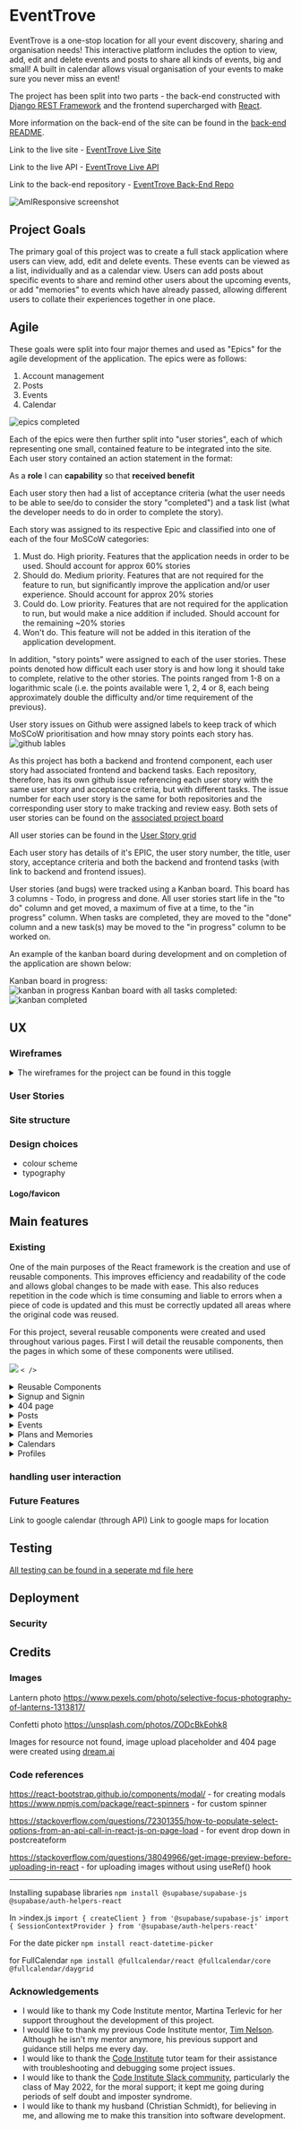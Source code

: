 # EventTrove

EventTrove is a one-stop location for all your event discovery, sharing and organisation needs!
This interactive platform includes the option to view, add, edit and delete events and posts to share all kinds of events, big and small! A built in calendar allows visual organisation of your events to make sure you never miss an event!

The project has been split into two parts - the back-end constructed with [Django REST Framework](https://www.django-rest-framework.org/) and the frontend supercharged with [React](https://react.dev/).

More information on the back-end of the site can be found in the [back-end README](https://github.com/dragon-fire-fly/organisation_app_api).

Link to the live site - [EventTrove Live Site](https://organisation-app-frontend.herokuapp.com/)

Link to the live API - [EventTrove Live API](https://organisation-app-api.herokuapp.com/)

Link to the back-end repository - [EventTrove Back-End Repo](https://github.com/dragon-fire-fly/organisation_app_api)

![AmIResponsive screenshot](documentation/am-i-responsive.png)

## Project Goals

The primary goal of this project was to create a full stack application where users can view, add, edit and delete events. These events can be viewed as a list, individually and as a calendar view. Users can add posts about specific events to share and remind other users about the upcoming events, or add "memories" to events which have already passed, allowing different users to collate their experiences together in one place.

## Agile

These goals were split into four major themes and used as "Epics" for the agile development of the application. The epics were as follows:

1. Account management
2. Posts
3. Events
4. Calendar

![epics completed](documentation/agile/epic-milestones.png)

Each of the epics were then further split into "user stories", each of which representing one small, contained feature to be integrated into the site. Each user story contained an action statement in the format:

As a **role** I can **capability** so that **received benefit**

Each user story then had a list of acceptance criteria (what the user needs to be able to see/do to consider the story "completed") and a task list (what the developer needs to do in order to complete the story).

Each story was assigned to its respective Epic and classified into one of each of the four MoSCoW categories:

1. Must do. High priority. Features that the application needs in order to be used. Should account for approx 60% stories
2. Should do. Medium priority. Features that are not required for the feature to run, but significantly improve the application and/or user experience. Should account for approx 20% stories
3. Could do. Low priority. Features that are not required for the application to run, but would make a nice addition if included. Should account for the remaining ~20% stories
4. Won't do. This feature will not be added in this iteration of the application development.

In addition, "story points" were assigned to each of the user stories. These points denoted how difficult each user story is and how long it should take to complete, relative to the other stories. The points ranged from 1-8 on a logarithmic scale (i.e. the points available were 1, 2, 4 or 8, each being approximately double the difficulty and/or time requirement of the previous).

User story issues on Github were assigned labels to keep track of which MoSCoW prioritisation and how mnay story points each story has.  
![github lables](documentation/agile/user-story-labels.png)

As this project has both a backend and frontend component, each user story had associated frontend and backend tasks. Each repository, therefore, has its own github issue referencing each user story with the same user story and acceptance criteria, but with different tasks. The issue number for each user story is the same for both repositories and the corresponding user story to make tracking and review easy. Both sets of user stories can be found on the [associated project board](https://github.com/users/dragon-fire-fly/projects/5/views/1)

All user stories can be found in the [User Story grid](https://docs.google.com/spreadsheets/d/1-8NA5gjndIE3oYSuDAwsheJqryA4tlZQ6CmLRp4fKt8/edit?usp=sharing)

Each user story has details of it's EPIC, the user story number, the title, user story, acceptance criteria and both the backend and frontend tasks (with link to backend and frontend issues).

User stories (and bugs) were tracked using a Kanban board. This board has 3 columns - Todo, in progress and done. All user stories start life in the "to do" column and get moved, a maximum of five at a time, to the "in progress" column. When tasks are completed, they are moved to the "done" column and a new task(s) may be moved to the "in progress" column to be worked on.

An example of the kanban board during development and on completion of the application are shown below:

Kanban board in progress:  
![kanban in progress](documentation/agile/kanban-in-progress.png)
Kanban board with all tasks completed:  
![kanban completed](documentation/agile/kanban-board-complete.png)

## UX

### Wireframes

<details> 
<summary>The wireframes for the project can be found in this toggle</summary>
- Home page?

- Post list view

- Post detail view

- Event list view
  ![Event Page](documentation/wireframes/event_page.png)
- Event detail view
  ![Individual Event Page](documentation/wireframes/individual_event.png)
- Calendar page
  ![Calendar Page](documentation/wireframes/calendar_page.png)

- Profile page

</details>

### User Stories

### Site structure

### Design choices

- colour scheme
- typography

#### Logo/favicon

## Main features

### Existing

One of the main purposes of the React framework is the creation and use of reusable components. This improves efficiency and readability of the code and allows global changes to be made with ease. This also reduces repetition in the code which is time consuming and liable to errors when a piece of code is updated and this must be correctly updated all areas where the original code was reused.

For this project, several reusable components were created and used throughout various pages. First I will detail the reusable components, then the pages in which some of these components were utilised.

![](documentation/features)
`< />`

<details> 
<summary>Reusable Components</summary>

- Navbar

![navbar component](documentation/features/navbar-main.png)

- Dropdown  
  The `<MoreDropdown />` component is present on all editable and deletable components, including `<Post />`, `<Event />`, `<Comment />`, `<Memory />` and gives asset owners the option to edit and delete their assets. This component takes the handleEdit and handleShow (necessary for the confirm deletion modal) methods directly as props.

  The `<ProfileEditDropdown />` component is present on the `<Profile />` component and handles redirects to the change password, change username and edit profile pages.

  ![dropdown component](documentation/features/dropdown-component.png)

- Asset  
  The `<Asset />` is a reusable component, useful for displaying a variety of, well... assets. This includes the image for the `<NotFound />` page, the images for upload and no results, and the loading spinners used throughout the site.

  ![asset component](documentation/features/asset-component.png)

- Avatar  
  The `<Avatar />` component contains the profile image of users and is used in many other components. This includes each user's `<Profile />`, the `<Navbar />` component (as the dropdown menu toggle), part of the `<Profile />` component for the `<PopularProfiles />` sidebar, and at the top of each `<Post />` and `<Event />` asset.

  ![avatar component](documentation/features/avatar-component.png)

- profile

- Event mini

  The `<EventMini />` component takes the key details from each event (the title, image and start date) and makes a small component which is used in the calendar event modals and upcoming events sidebar.

  ![event mini component](documentation/features/event-mini-component.png)

- Event modal  
  In the `<Calendar />` component, both the `dateClick` and `eventClick` functionalities from FullCalendar are used to determine user clicks on a whole day or on a specific event. When either of these is clicked, relevant information is passed to the `<EventModal />` component to render the relevant event(s) in the modal.

  If a specific event is clicked, the name of that event becomes the modal title and the specific event is displayed in the body through the `<EventMini />` component. The footer of the modal contains a cancel or "view event" button to take the user to that specific event detail page (where it can be edited or deleted, if the user owns the event).

  If a whole day is clicked, "Events for `<date clicked>`" becomes the modal title and each of the events taking place that day are listed as `<EventMini />` components. The footer of the modal contains a cancel or "add event" button to take the user to the "create new event" page so a user can create a new event. A future feature could automatically populate the new event form with the clicked date.

  ![calendar modals](documentation/features/calendar-modals.png)

- Delete modal  
  The delete confirm modal is used in each of the places where assets can be deleted. This includes the `<Post />`, `<Event />`, `<Comment />` and `<Memory />` components. Each time the modal component is used, props in the form of a custom confirmation message and the specific `handleDelete` method are passed to the modal. This makes the modal completely interchangable for all delete instances.

  ![delete modals](documentation/features/delete-modals.png)

- Selector switch  
  The selector switch was designed as there were a few places where multiple versions of a page could be displayed so I wanted a reusable component which could handle each of these instances. The switch has a left and right hand side and props are passed to it to determine the text rendered on each side, which side contains a link and the route for the link. This makes the component reusable on the profile page (for switching between a user's posts and events) and on the main events page to switch between events in the past and those in the future.

  ![selector switch](documentation/features/selector-switch.png)

</details>

<details> 
<summary>Signup and Signin</summary>

- Signup

  The signup page was taken from the Code Institute Moments walkthrough project. The image was changed to a photo of lanterns but is otherwise unchanged from the walkthrough.

  ![signup page](documentation/features/signup-page.png)

  - Signin

  The signin page was also taken from the Code Institute Moments walkthrough project. The image was changed to a photo of confetti at an event but is otherwise unchanged from the walkthrough.

  ![signin page](documentation/features/signin-page.png)

</details>

<details> 
<summary>404 page</summary>

A '404 page not found' page replaces the default React 404 page. The `<NotFound />` component contains the `<Asset />` container with a custom "not found" image.

The 404 page will be rendered whenever a page not on the list of routes in `<App />` is entered, for example https://organisation-app-frontend.herokuapp.com/nonexistantpage/

Custom routing has also been added for when the API returns a 400 or 404 error, for example when a resource does not exist. This means that if a non-existant resource id is entered (in an otherwise valid route), the 404 page will be returned. For example https://organisation-app-frontend.herokuapp.com/events/999.

The 404 page contains a button which links back to the homepage (post feed page).

![page not found 404](documentation/features/404-page.png)

</details>

<details> 
<summary>Posts</summary>

The posts page can be accessed through the base route of the application and is in a "feed" style with `<Post />` components from all users loaded on top of one another, starting from the most recent. 10 posts are loaded on page load, with another 10 being loaded when the user scrolls to the bottom, infinitely until the end of the post list is reached.
Each `<Post />` component contains the poster's avatar, name and a link to their profile, the date of posting, the image (if present), title, post content and a link to the event (if added). Each post can be liked by all logged in users except the post owner. Any logged in user may comment on a post.

components:

- likes
- comments
- popular profiles

pages:

- Posts page  
  ![posts list page](documentation/features/posts-page-main.png)
- Posts detail page  
  ![posts detail page](documentation/features/post-detail-main.png)
- Create post page
  ![create post page](documentation/features/create-post-main.png)

</details>

<details> 
<summary>Events</summary>

components:

- watch event  
  ![watch event](documentation/features/watched-events.png)

- add event to calendar  
  ![add to calendar](documentation/features/add-event-to-calendar.png)

- memories
- upcoming events

pages:

- Events page  
  ![events list page](documentation/features/events-page-main.png)
- Events detail page  
  ![events detail page](documentation/features/event-detail-main.png)
- Create event page  
  ![create event page](documentation/features/create-event-main.png)  
  ![create event page detail](documentation/features/create-event.png)
  </details>

  <details> 
  <summary>Plans and Memories</summary>
    - Plans and Memories

  Plans and Memories are variants of the same component, depending on whether they were created before or after the start date of their associated event. "Plans" are created when the asset is created before the start of the event, otherwise the asset is a "Memory".

  The `<EventPage />` displays the detailed view of an event and also displays any plans that were created.
  The `<EventPastPage />` also displays the detailed view of an event, but also displays the associated memories.
  The `<SelectorSwtich />` component is reused here to switch between the two views.

  Placeholder text is rendered conditionally depending on whether the event's start date has passed ("The event is upcoming... add plans here!" if so, "This event has passed... add a memory here!" if not).

  ![plan or memory placeholder text](documentation/features/plan-memory-placeholder.png)

  Users may add a plan or memory with text content and an image (optional). The `<MemoryCreateForm />` component is embedded inline and plans/memories are added to the top of the list without causing a full page refresh.

  ![plan or memory crud](documentation/features/plan-memory-crud.png)

  ![plan or memory crud](documentation/features/plans-memories.png)

  The following shows the message displayed to the user when there are no plans or memories, depending on whether the event's start date is in the past or future and whether the user is logged in or not.  
   ![no plan or memory message grid](documentation/features/plan-memory-grid.png)

  `< />`

</details>

<details> 
<summary>Calendars</summary>

- Calendar  
  ![calendar page](documentation/features/calendar-page-main.png)

- different views
- scrolling through
- modals

</details>

<details> 
<summary>Profiles</summary>

- Profile page
  ![profile page](documentation/features/profile_page.png)
  ![profile page](documentation/features/profile_page_main.png)

  The profile page is made up of several different components

  1. `<Avatar />`
  2. profile details supplied in`<ProfilePage />`
  3. `<ProfileEditDropdown />`
  4. `<SelectorSwitch />`
  5. `<Post />` or `<Event />` component, depending on which view is chosen
  6. `<PopularProfiles />`
     ![profile page components](documentation/features/profile-anatomy.png)

  If it is another user's profile, the edit dropdown menu is not visible, but the button to add/remove friend is visible.
  The `<Asset />` component (the empty treasure chest here) is displayed if the user hasn't posted/added events yet.  
  ![other user's profile page](documentation/features/other-user-profile.png)

The dropdown menu on a user's own profile allows the following actions:

Change username  
![change username](documentation/features/username-change.png)

Change password  
![change password](documentation/features/change-password.png)

Update profile details  
Registered users can update their profile picture and profile details at any time with the profile edit form.  
![update profile details](documentation/features/update-profile.png)

</details>

### handling user interaction

### Future Features

Link to google calendar (through API)
Link to google maps for location

## Testing

[All testing can be found in a seperate md file here](TESTING.md)

## Deployment

### Security

## Credits

### Images

Lantern photo
https://www.pexels.com/photo/selective-focus-photography-of-lanterns-1313817/

Confetti photo
https://unsplash.com/photos/ZODcBkEohk8

Images for resource not found, image upload placeholder and 404 page were created using [dream.ai](https://dream.ai/)

### Code references

https://react-bootstrap.github.io/components/modal/ - for creating modals
https://www.npmjs.com/package/react-spinners - for custom spinner

https://stackoverflow.com/questions/72301355/how-to-populate-select-options-from-an-api-call-in-react-js-on-page-load - for event drop down in postcreateform

https://stackoverflow.com/questions/38049966/get-image-preview-before-uploading-in-react - for uploading images without using useRef() hook

---

Installing supabase libraries
`npm install @supabase/supabase-js @supabase/auth-helpers-react`

In >index.js
`import { createClient } from '@supabase/supabase-js'`
`import { SessionContextProvider } from '@supabase/auth-helpers-react'`

For the date picker
`npm install react-datetime-picker`

for FullCalendar
`npm install @fullcalendar/react @fullcalendar/core @fullcalendar/daygrid`

### Acknowledgements

- I would like to thank my Code Institute mentor, Martina Terlevic for her support throughout the development of this project.
- I would like to thank my previous Code Institute mentor, [Tim Nelson](https://github.com/TravelTimN). Although he isn't my mentor anymore, his previous support and guidance still helps me every day.
- I would like to thank the [Code Institute](https://codeinstitute.net) tutor team for their assistance with troubleshooting and debugging some project issues.
- I would like to thank the [Code Institute Slack community](https://code-institute-room.slack.com), particularly the class of May 2022, for the moral support; it kept me going during periods of self doubt and imposter syndrome.
- I would like to thank my husband (Christian Schmidt), for believing in me, and allowing me to make this transition into software development.
